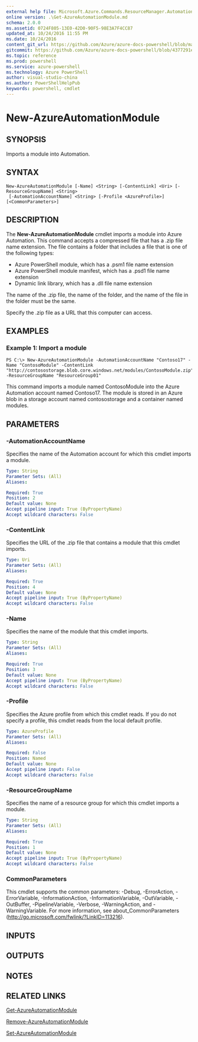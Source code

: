 ```yaml
---
external help file: Microsoft.Azure.Commands.ResourceManager.Automation.dll-Help.xml
online version: .\Get-AzureAutomationModule.md
schema: 2.0.0
ms.assetid: 0724F805-13E0-42D0-90F5-98E3A7F4CC87
updated_at: 10/24/2016 11:55 PM
ms.date: 10/24/2016
content_git_url: https://github.com/Azure/azure-docs-powershell/blob/master/azureps-cmdlets-docs/ResourceManager/AzureRM.Automation/v0.9.8/New-AzureAutomationModule.md
gitcommit: https://github.com/Azure/azure-docs-powershell/blob/4377291ee360e58e2c1c5d644155daf6a0279055/azureps-cmdlets-docs/ResourceManager/AzureRM.Automation/v0.9.8/New-AzureAutomationModule.md
ms.topic: reference
ms.prod: powershell
ms.service: azure-powershell
ms.technology: Azure PowerShell
author: visual-studio-china
ms.author: PowerShellHelpPub
keywords: powershell, cmdlet
---
```


# New-AzureAutomationModule

## SYNOPSIS
Imports a module into Automation.

## SYNTAX

```
New-AzureAutomationModule [-Name] <String> [-ContentLink] <Uri> [-ResourceGroupName] <String>
 [-AutomationAccountName] <String> [-Profile <AzureProfile>] [<CommonParameters>]
```

## DESCRIPTION
The **New-AzureAutomationModule** cmdlet imports a module into Azure Automation.
This command accepts a compressed file that has a .zip file name extension.
The file contains a folder that includes a file that is one of the following types: 

- Azure PowerShell module, which has a .psm1 file name extension 
- Azure PowerShell module manifest, which has a .psd1 file name extension 
- Dynamic link library, which has a .dll file name extension

The name of the .zip file, the name of the folder, and the name of the file in the folder must be the same.

Specify the .zip file as a URL that this computer can access.

## EXAMPLES

### Example 1: Import a module
```
PS C:\> New-AzureAutomationModule -AutomationAccountName "Contoso17" -Name "ContosoModule" -ContentLink "http://contosostorage.blob.core.windows.net/modules/ContosoModule.zip" -ResourceGroupName "ResourceGroup01"
```

This command imports a module named ContosoModule into the Azure Automation account named Contoso17.
The module is stored in an Azure blob in a storage account named contosostorage and a container named modules.

## PARAMETERS

### -AutomationAccountName
Specifies the name of the Automation account for which this cmdlet imports a module.

```yaml
Type: String
Parameter Sets: (All)
Aliases: 

Required: True
Position: 2
Default value: None
Accept pipeline input: True (ByPropertyName)
Accept wildcard characters: False
```

### -ContentLink
Specifies the URL of the .zip file that contains a module that this cmdlet imports.

```yaml
Type: Uri
Parameter Sets: (All)
Aliases: 

Required: True
Position: 4
Default value: None
Accept pipeline input: True (ByPropertyName)
Accept wildcard characters: False
```

### -Name
Specifies the name of the module that this cmdlet imports.

```yaml
Type: String
Parameter Sets: (All)
Aliases: 

Required: True
Position: 3
Default value: None
Accept pipeline input: True (ByPropertyName)
Accept wildcard characters: False
```

### -Profile
Specifies the Azure profile from which this cmdlet reads.
If you do not specify a profile, this cmdlet reads from the local default profile.

```yaml
Type: AzureProfile
Parameter Sets: (All)
Aliases: 

Required: False
Position: Named
Default value: None
Accept pipeline input: False
Accept wildcard characters: False
```

### -ResourceGroupName
Specifies the name of a resource group for which this cmdlet imports a module.

```yaml
Type: String
Parameter Sets: (All)
Aliases: 

Required: True
Position: 1
Default value: None
Accept pipeline input: True (ByPropertyName)
Accept wildcard characters: False
```

### CommonParameters
This cmdlet supports the common parameters: -Debug, -ErrorAction, -ErrorVariable, -InformationAction, -InformationVariable, -OutVariable, -OutBuffer, -PipelineVariable, -Verbose, -WarningAction, and -WarningVariable. For more information, see about_CommonParameters (http://go.microsoft.com/fwlink/?LinkID=113216).

## INPUTS

## OUTPUTS

## NOTES

## RELATED LINKS

[Get-AzureAutomationModule](./Get-AzureAutomationModule.md)

[Remove-AzureAutomationModule](./Remove-AzureAutomationModule.md)

[Set-AzureAutomationModule](./Set-AzureAutomationModule.md)


